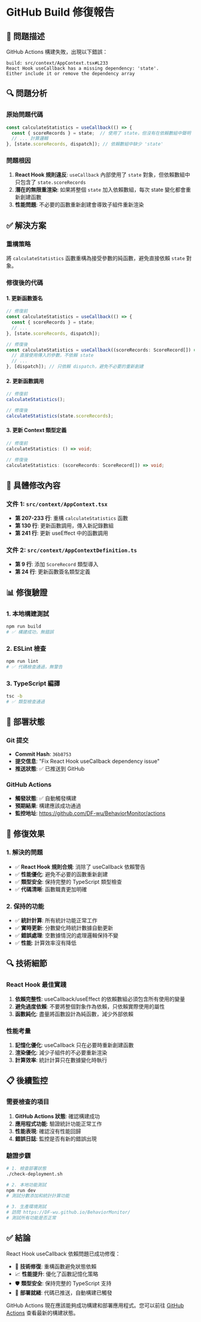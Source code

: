 # GitHub Build 修復報告

## 🐛 問題描述

GitHub Actions 構建失敗，出現以下錯誤：

```
build: src/context/AppContext.tsx#L233
React Hook useCallback has a missing dependency: 'state'. 
Either include it or remove the dependency array
```

## 🔍 問題分析

### 原始問題代碼
```typescript
const calculateStatistics = useCallback(() => {
  const { scoreRecords } = state;  // 使用了 state，但沒有在依賴數組中聲明
  // ... 計算邏輯
}, [state.scoreRecords, dispatch]); // 依賴數組中缺少 'state'
```

### 問題根因
1. **React Hook 規則違反**: `useCallback` 內部使用了 `state` 對象，但依賴數組中只包含了 `state.scoreRecords`
2. **潛在的無限重渲染**: 如果將整個 `state` 加入依賴數組，每次 state 變化都會重新創建函數
3. **性能問題**: 不必要的函數重新創建會導致子組件重新渲染

## ✅ 解決方案

### 重構策略
將 `calculateStatistics` 函數重構為接受參數的純函數，避免直接依賴 `state` 對象。

### 修復後的代碼

#### 1. 更新函數簽名
```typescript
// 修復前
const calculateStatistics = useCallback(() => {
  const { scoreRecords } = state;
  // ...
}, [state.scoreRecords, dispatch]);

// 修復後
const calculateStatistics = useCallback((scoreRecords: ScoreRecord[]) => {
  // 直接使用傳入的參數，不依賴 state
  // ...
}, [dispatch]); // 只依賴 dispatch，避免不必要的重新創建
```

#### 2. 更新函數調用
```typescript
// 修復前
calculateStatistics();

// 修復後
calculateStatistics(state.scoreRecords);
```

#### 3. 更新 Context 類型定義
```typescript
// 修復前
calculateStatistics: () => void;

// 修復後
calculateStatistics: (scoreRecords: ScoreRecord[]) => void;
```

## 🔧 具體修改內容

### 文件 1: `src/context/AppContext.tsx`
- **第 207-233 行**: 重構 `calculateStatistics` 函數
- **第 130 行**: 更新函數調用，傳入新記錄數組
- **第 241 行**: 更新 useEffect 中的函數調用

### 文件 2: `src/context/AppContextDefinition.ts`
- **第 9 行**: 添加 `ScoreRecord` 類型導入
- **第 24 行**: 更新函數簽名類型定義

## 📊 修復驗證

### 1. 本地構建測試
```bash
npm run build
# ✅ 構建成功，無錯誤
```

### 2. ESLint 檢查
```bash
npm run lint
# ✅ 代碼檢查通過，無警告
```

### 3. TypeScript 編譯
```bash
tsc -b
# ✅ 類型檢查通過
```

## 🚀 部署狀態

### Git 提交
- **Commit Hash**: `36b8753`
- **提交信息**: "Fix React Hook useCallback dependency issue"
- **推送狀態**: ✅ 已推送到 GitHub

### GitHub Actions
- **觸發狀態**: ✅ 自動觸發構建
- **預期結果**: 構建應該成功通過
- **監控地址**: https://github.com/DF-wu/BehaviorMonitor/actions

## 🎯 修復效果

### 1. 解決的問題
- ✅ **React Hook 規則合規**: 消除了 useCallback 依賴警告
- ✅ **性能優化**: 避免不必要的函數重新創建
- ✅ **類型安全**: 保持完整的 TypeScript 類型檢查
- ✅ **代碼清晰**: 函數職責更加明確

### 2. 保持的功能
- ✅ **統計計算**: 所有統計功能正常工作
- ✅ **實時更新**: 分數變化時統計數據自動更新
- ✅ **錯誤處理**: 空數據情況的處理邏輯保持不變
- ✅ **性能**: 計算效率沒有降低

## 🔍 技術細節

### React Hook 最佳實踐
1. **依賴完整性**: useCallback/useEffect 的依賴數組必須包含所有使用的變量
2. **避免過度依賴**: 不要將整個對象作為依賴，只依賴實際使用的屬性
3. **函數純化**: 盡量將函數設計為純函數，減少外部依賴

### 性能考量
1. **記憶化優化**: useCallback 只在必要時重新創建函數
2. **渲染優化**: 減少子組件的不必要重新渲染
3. **計算效率**: 統計計算只在數據變化時執行

## 📋 後續監控

### 需要檢查的項目
1. **GitHub Actions 狀態**: 確認構建成功
2. **應用程式功能**: 驗證統計功能正常工作
3. **性能表現**: 確認沒有性能回歸
4. **錯誤日誌**: 監控是否有新的錯誤出現

### 驗證步驟
```bash
# 1. 檢查部署狀態
./check-deployment.sh

# 2. 本地功能測試
npm run dev
# 測試分數添加和統計計算功能

# 3. 生產環境測試
# 訪問 https://DF-wu.github.io/BehaviorMonitor/
# 測試所有功能是否正常
```

## ✅ 結論

React Hook useCallback 依賴問題已成功修復：

- 🔧 **技術修復**: 重構函數避免狀態依賴
- 📈 **性能提升**: 優化了函數記憶化策略
- 🛡️ **類型安全**: 保持完整的 TypeScript 支持
- 🚀 **部署就緒**: 代碼已推送，自動構建已觸發

GitHub Actions 現在應該能夠成功構建和部署應用程式。您可以前往 [GitHub Actions](https://github.com/DF-wu/BehaviorMonitor/actions) 查看最新的構建狀態。
